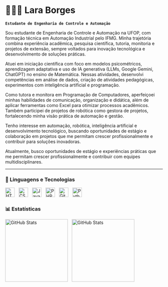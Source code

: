 # 👩🏻‍💻 Lara Borges
**`Estudante de Engenharia de Controle e Automação`**

Sou estudante de Engenharia de Controle e Automação na UFOP, com formação técnica em Automação Industrial pelo IFMG. Minha trajetória combina experiência acadêmica, pesquisa científica, tutoria, monitoria e projetos de extensão, sempre voltados para inovação tecnológica e desenvolvimento de soluções práticas.

Atuei em iniciação científica com foco em modelos psicométricos, aprendizagem adaptativa e uso de IA generativa (LLMs, Google Gemini, ChatGPT) no ensino de Matemática. Nessas atividades, desenvolvi competências em análise de dados, criação de atividades pedagógicas, experimentos com inteligência artificial e programação.

Como tutora e monitora em Programação de Computadores, aperfeiçoei minhas habilidades de comunicação, organização e didática, além de aplicar ferramentas como Excel para otimizar processos acadêmicos. Também participei de projetos de robótica como gestora de projetos, fortalecendo minha visão prática de automação e gestão.

Tenho interesse em automação, robótica, inteligência artificial e desenvolvimento tecnológico, buscando oportunidades de estágio e colaboração em projetos que me permitam crescer profissionalmente e contribuir para soluções inovadoras.

Atualmente, busco oportunidades de estágio e experiências práticas que me permitam crescer profissionalmente e contribuir com equipes multidisciplinares.

---

### 🤖 Linguagens e Tecnologias

<img 
    align="left" 
    alt="HTML"
    title="HTML" 
    width="30px" 
    style="padding-right: 10px;" 
    src="https://cdn.jsdelivr.net/gh/devicons/devicon@latest/icons/html5/html5-original.svg" 
/>
<img 
    align="left" 
    alt="CSS" 
    title="CSS"
    width="30px" 
    style="padding-right: 10px;" 
    src="https://cdn.jsdelivr.net/gh/devicons/devicon@latest/icons/css3/css3-original.svg" 
/>
<img 
    align="left" 
    alt="JavaScript" 
    title="JavaScript"
    width="30px" 
    style="padding-right: 10px;" 
    src="https://cdn.jsdelivr.net/gh/devicons/devicon@latest/icons/javascript/javascript-original.svg" 
/>

<img 
    align="left" 
    alt="PHP" 
    title="PHP"
    width="30px" 
    style="padding-right: 10px;" 
    src="https://cdn.jsdelivr.net/gh/devicons/devicon@latest/icons/php/php-original.svg" 
/>

<img 
    align="left" 
    alt="Git" 
    title="Git"
    width="30px" 
    style="padding-right: 10px;" 
    src="https://cdn.jsdelivr.net/gh/devicons/devicon@latest/icons/git/git-original.svg" 
/>
<img 
    align="left" 
    alt="Python" 
    title="Python"
    width="30px" 
    style="padding-right: 10px;" 
    src="https://cdn.jsdelivr.net/gh/devicons/devicon@latest/icons/python/python-original.svg" 
/>

<br/>
<br/>

### 📊 Estatísticas

<p>
  <img 
    align="left" 
    alt="GitHub Stats" 
    height="200" 
    style="padding-right: 10px;" 
    src="https://github-readme-stats.vercel.app/api?username=laraboliveira&show_icons=true&theme=tokyonight&include_all_commits=true&locale=pt-br" 
  />

<img 
      align="left" 
      alt="GitHub Stats" 
      height="200" 
      src="https://github-readme-stats.vercel.app/api/top-langs/?username=laraboliveira&theme=tokyonight&layout=compact&custom_title=Tecnologias&langs_count=5" 
  />

</p>

<!--
**laraboliveira/laraboliveira** is a ✨ _special_ ✨ repository because its `README.md` (this file) appears on your GitHub profile.

Here are some ideas to get you started:

- 🔭 I’m currently working on ...
- 🌱 I’m currently learning ...
- 👯 I’m looking to collaborate on ...
- 🤔 I’m looking for help with ...
- 💬 Ask me about ...
- 📫 How to reach me: ...
- 😄 Pronouns: ...
- ⚡ Fun fact: ...
-->
